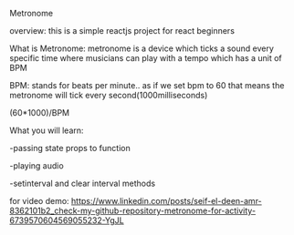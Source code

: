 Metronome

overview: this is a simple reactjs project for react beginners 

What is Metronome: metronome is a device which ticks a sound every specific time where
musicians can play with a tempo which has a unit of BPM

BPM: stands for beats per minute.. as if we set bpm to 60 that means the metronome 
will tick every second(1000milliseconds)

(60*1000)/BPM

What you will learn:


-passing state  props to function


-playing audio


-setinterval and clear interval methods


for video demo:
https://www.linkedin.com/posts/seif-el-deen-amr-8362101b2_check-my-github-repository-metronome-for-activity-6739570604569055232-YgJL

